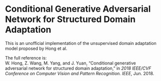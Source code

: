 # Conditional Generative Adversarial Network for Structured Domain Adaptation
This is an unofficial implementation of the unsupervised domain adaptation model proposed by Hong et al.

The full reference is:<br />
W. Hong, Z. Wang, M. Yang, and J. Yuan, “Conditional generative adversarial network for structured domain adaptation,” in *2018 IEEE/CVF Conference on Computer Vision and Pattern
Recognition. IEEE*, Jun. 2018.
